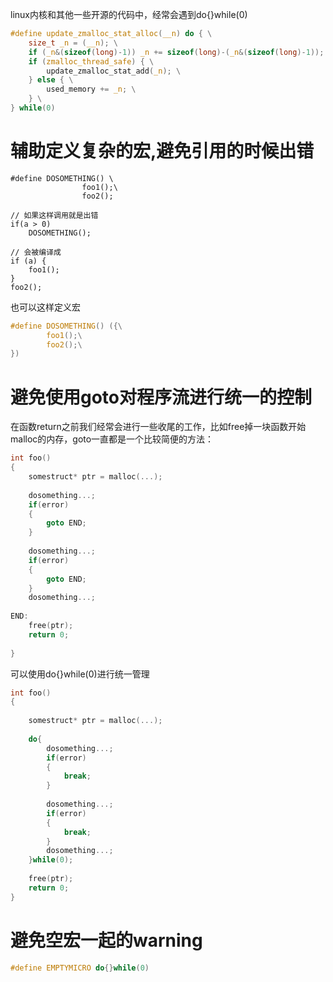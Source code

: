 linux内核和其他一些开源的代码中，经常会遇到do{}while(0)
```c
#define update_zmalloc_stat_alloc(__n) do { \
    size_t _n = (__n); \
    if (_n&(sizeof(long)-1)) _n += sizeof(long)-(_n&(sizeof(long)-1)); \
    if (zmalloc_thread_safe) { \
        update_zmalloc_stat_add(_n); \
    } else { \
        used_memory += _n; \
    } \
} while(0)
```

# 辅助定义复杂的宏,避免引用的时候出错
```
#define DOSOMETHING() \
                foo1();\
                foo2();

// 如果这样调用就是出错
if(a > 0)
    DOSOMETHING();

// 会被编译成
if (a) {
    foo1();
}
foo2();
```

也可以这样定义宏
```c
#define DOSOMETHING() ({\
        foo1();\
        foo2();\
})
```
# 避免使用goto对程序流进行统一的控制

在函数return之前我们经常会进行一些收尾的工作，比如free掉一块函数开始malloc的内存，goto一直都是一个比较简便的方法：
```c
int foo()
{
    somestruct* ptr = malloc(...);
 
    dosomething...;
    if(error)
    {
        goto END;
    }
 
    dosomething...;
    if(error)
    {
        goto END;
    }
    dosomething...;
 
END:
    free(ptr);
    return 0;
 
}
```
可以使用do{}while(0)进行统一管理
```c
int foo()
{
 
    somestruct* ptr = malloc(...);
 
    do{
        dosomething...;
        if(error)
        {
            break;
        }
 
        dosomething...;
        if(error)
        {
            break;
        }
        dosomething...;
    }while(0);
 
    free(ptr);
    return 0;
}
```

# 避免空宏一起的warning
```c
#define EMPTYMICRO do{}while(0)
```